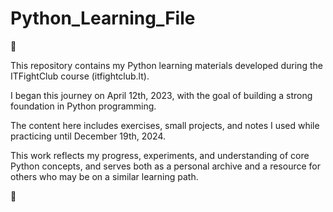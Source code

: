 # Python_Learning_File
🐍

This repository contains my Python learning materials developed during the ITFightClub course (itfightclub.lt). 

I began this journey on April 12th, 2023, with the goal of building a strong foundation in Python programming. 

The content here includes exercises, small projects, and notes I used while practicing until December 19th, 2024.

This work reflects my progress, experiments, and understanding of core Python concepts, and serves both as a personal archive and a resource for others who may be on a similar learning path.

🐍

